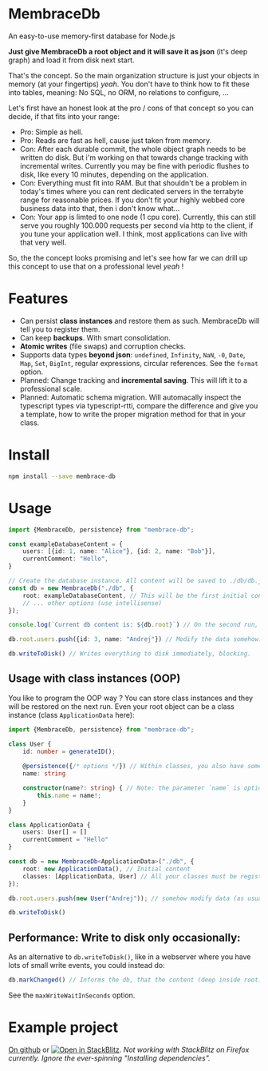 # MembraceDb
An easy-to-use memory-first database for Node.js

**Just give MembraceDb a root object and it will save it as json** (it's deep graph) and load it from disk next start.

That's the concept. So the main organization structure is just your objects in memory (at your fingertips) *yeah*. You don't have to think how to fit these into tables, meaning: No SQL, no ORM, no relations to configure, ...

Let's first have an honest look at the pro / cons of that concept so you can decide, if that fits into your range:
- Pro: Simple as hell.
- Pro: Reads are fast as hell, cause just taken from memory.
- Con: After each durable commit, the whole object graph needs to be written do disk. But i'm working on that towards change tracking with incremental writes. Currently you may be fine with periodic flushes to disk, like every  10 minutes, depending on the application.
- Con: Everything must fit into RAM. But that shouldn't be a problem in today's times where you can rent dedicated servers in the terrabyte range for reasonable prices. If you don't fit your highly webbed core business data into that, then i don't know what...
- Con: Your app is limted to one node (1 cpu core). Currently, this can still serve you roughly 100.000 requests per second via http to the client, if you tune your application well. I think, most applications can live with that very well.

So, the the concept looks promising and let's see how far we can drill up this concept to use that on a professional level *yeah* !

# Features

- Can persist **class instances** and restore them as such. MembraceDb will tell you to register them.
- Can keep **backups**. With smart consolidation.
- **Atomic writes** (file swaps) and corruption checks.
- Supports data types **beyond json**: `undefined`, `Infinity`, `NaN`, `-0`, `Date`, `Map`, `Set`, `BigInt`, regular expressions, circular references. See the `format` option.
- Planned: Change tracking and **incremental saving**. This will lift it to a professional scale.
- Planned: Automatic schema migration. Will automacally inspect the typescript types via typescript-rtti, compare the difference and give you a template, how to write the proper migration method for that in your class.
   

# Install

````bash
npm install --save membrace-db
````

# Usage

````typescript
import {MembraceDb, persistence} from "membrace-db";

const exampleDatabaseContent = {
    users: [{id: 1, name: "Alice"}, {id: 2, name: "Bob"}],
    currentComment: "Hello",
}

// Create the database instance. All content will be saved to ./db/db.json:
const db = new MembraceDb("./db", {
    root: exampleDatabaseContent, // This will be the first initial content, if no database file was created yet.
    // ... other options (use intellisense)
});

console.log(`Current db content is: ${db.root}`) // On the second run, you will also see Andrej here

db.root.users.push({id: 3, name: "Andrej"}) // Modify the data somehow.

db.writeToDisk() // Writes everything to disk immediately, blocking.

````



## Usage with class instances (OOP)
You like to program the OOP way ? You can store class instances and they will be restored on the next run.
Even your root object can be a class instance (class `ApplicationData` here):

````typescript
import {MembraceDb, persistence} from "membrace-db";

class User {
    id: number = generateID();
    
    @persistence({/* options */}) // Within classes, you also have some options here, like non-persistent/transient fields. Use IntelliSense.
    name: string

    constructor(name?: string) { // Note: the parameter `name` is optional. You must give MembraceDb the chance to call the constructor with **no arguments** when it restores from disk.
        this.name = name!;
    }
}

class ApplicationData {
    users: User[] = []
    currentComment = "Hello"
}

const db = new MembraceDb<ApplicationData>("./db", {
    root: new ApplicationData(), // Initial content
    classes: [ApplicationData, User] // All your classes must be registed here, so MembraceDb knows, how to restore them from disk.
});

db.root.users.push(new User("Andrej")); // somehow modify data (as usual)

db.writeToDisk()

````


## Performance: Write to disk only occasionally:
As an alternative to `db.writeToDisk()`, like in a webserver where you have lots of small write events, you could instead do:
````typescript
db.markChanged() // Informs the db, that the content (deep inside root) has changed. It will soon write it to disk.
````

See the `maxWriteWaitInSeconds` option.

# Example project

[On github](https://github.com/bogeeee/membrace-db/tree/1.x/example) or  [![Open in StackBlitz](https://developer.stackblitz.com/img/open_in_stackblitz_small.svg)](https://stackblitz.com/fork/github/bogeeee/membrace-db/tree/1.x/example?title=MembraceDb%20example&file=index.ts).  _Not working with StackBlitz on Firefox currently. Ignore the ever-spinning "Installing dependencies"._ 
